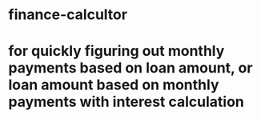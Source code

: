 # finance-calcultor

# for quickly figuring out monthly payments based on loan amount, or loan amount based on monthly payments with interest calculation
